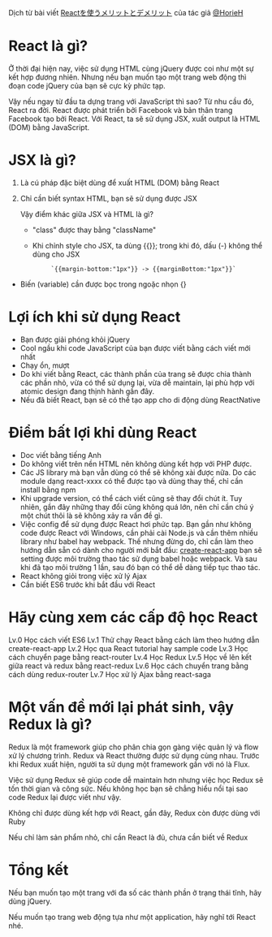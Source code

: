 Dịch từ bài viết [Reactを使うメリットとデメリット](https://qiita.com/HorieH/items/87e155a16ad847354e71) của tác giả [@HorieH](https://qiita.com/HorieH)
# React là gì?
Ở thời đại hiện nay, việc sử dụng HTML cùng jQuery được coi như một sự kết hợp đương nhiên. Nhưng nếu bạn muốn tạo một trang web động thì đoạn code jQuery của bạn sẽ cực kỳ phức tạp.

Vậy nếu ngay từ đầu ta dựng trang với JavaScript thì sao? Từ nhu cầu đó, React ra đời. React  được phát triển bởi Facebook và bản thân trang Facebook tạo bởi React. Với React, ta sẽ sử dụng JSX, xuất output là HTML (DOM) bằng JavaScript.

# JSX là gì?
1. Là cú pháp đặc biệt dùng để xuất HTML (DOM) bằng React

2. Chỉ cần biết syntax HTML, bạn sẽ sử dụng được JSX

      Vậy điểm khác giữa JSX và HTML là gì?
   - "class" được thay bằng "className"
   - Khi chỉnh style cho JSX, ta dùng {{}}; trong khi đó, dấu (-) không thể dùng cho JSX
   
              `{{margin-bottom:"1px"}} -> {{marginBottom:"1px"}}`
- Biến (variable) cần được bọc trong ngoặc nhọn {}
# Lợi ích khi sử dụng React
- Bạn được giải phóng khỏi jQuery
- Cool ngầu khi code JavaScript của bạn được viết bằng cách viết mới nhất
- Chạy ổn, mượt
- Do khi viết bằng React, các thành phần của trang sẽ được chia thành các phần nhỏ, vừa có thể sử dụng lại, vừa dễ maintain, lại phù hợp với atomic design đang thịnh hành gần đây.
- Nếu đã biết React, bạn sẽ có thể tạo app cho di động dùng ReactNative

# Điểm bất lợi khi dùng React
- Doc viết bằng tiếng Anh
- Do không viết trên nền HTML nên không dùng kết hợp với PHP được.
- Các JS library mà bạn vẫn dùng có thể sẽ không xài được nữa. Do các module dạng react-xxxx có thể được tạo và dùng thay thế, chỉ cần install bằng npm
- Khi upgrade version, có thể cách viết cũng sẽ thay đổi chút ít. Tuy nhiên, gần đây những thay đổi cũng không quá lớn, nên chỉ cần chú ý một chút thôi là sẽ không xảy ra vấn đề gì.
- Việc config để sử dụng được React hơi phức tạp. Bạn gần như không code được React với Windows, cần phải cài Node.js và cần thêm nhiều library như babel hay webpack. Thế nhưng đừng do, chỉ cần làm theo hướng dẫn sẵn có dành cho người mới bắt đầu: [create-react-app](https://reactjs.org/blog/2016/07/22/create-apps-with-no-configuration.html) bạn sẽ setting được môi trường thao tác sử dụng babel hoặc webpack. Và sau khi đã tạo môi trường 1 lần, sau đó bạn có thể dễ dàng tiếp tục thao tác.
- React không giỏi trong việc xử lý Ajax
- Cần biết ES6 trước khi bắt đầu với React
# Hãy cùng xem các cấp độ học React
Lv.0 Học cách viết ES6
Lv.1 Thử chạy React bằng cách làm theo hướng dẫn create-react-app
Lv.2 Học qua React tutorial hay sample code
Lv.3 Học cách chuyển page bằng react-router
Lv.4  Học Redux
Lv.5 Học về lên kết giữa react và redux bằng react-redux
Lv.6 Học cách chuyển trang bằng cách dùng redux-router
Lv.7 Học xử lý Ajax bằng react-saga
# Một vấn đề mới lại phát sinh, vậy Redux là gì?
Redux là một framework giúp cho phân chia gọn gàng việc quản lý và flow xử lý chương trình. Redux và React thường được sử dụng cùng nhau. Trước khi Redux xuất hiện, người ta sử dụng một framework gần với nó là Flux.

Việc sử dụng Redux sẽ giúp code dễ maintain hơn nhưng việc học Redux sẽ tốn thời gian và công sức. Nếu không học bạn sẽ chẳng hiểu nổi tại sao code Redux lại được viết như vậy.

Không chỉ được dùng kết hợp với React, gần đây, Redux còn được dùng với Ruby

Nếu chỉ làm sản phẩm nhỏ, chỉ cần React là đủ, chưa cần biết về Redux

# Tổng kết
Nếu bạn muốn tạo một trang với đa số các thành phần ở trạng thái tĩnh, hãy dùng jQuery.

Nếu muốn tạo trang web động tựa như một application, hãy nghĩ tới React nhé.